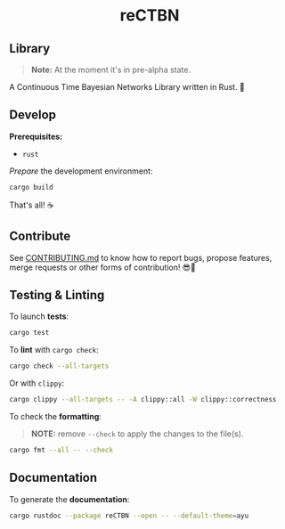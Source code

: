 <div align="center">

# reCTBN

</div>

## Library

> **Note:** At the moment it's in pre-alpha state.

A Continuous Time Bayesian Networks Library written in Rust. 🦀

## Develop

**Prerequisites:**

+ `rust`

_Prepare_ the development environment:

```sh
cargo build
```

That's all! ☕️

## Contribute

See [CONTRIBUTING.md](CONTRIBUTING.md) to know how to report bugs, propose
features, merge requests or other forms of contribution! 😎🚀

## Testing & Linting

To launch **tests**:

```sh
cargo test
```

To **lint** with `cargo check`:

```sh
cargo check --all-targets
```

Or with `clippy`:

```sh
cargo clippy --all-targets -- -A clippy::all -W clippy::correctness
```

To check the **formatting**:

> **NOTE:** remove `--check` to apply the changes to the file(s).

```sh
cargo fmt --all -- --check
```

## Documentation

To generate the **documentation**:

```sh
cargo rustdoc --package reCTBN --open -- --default-theme=ayu
```
